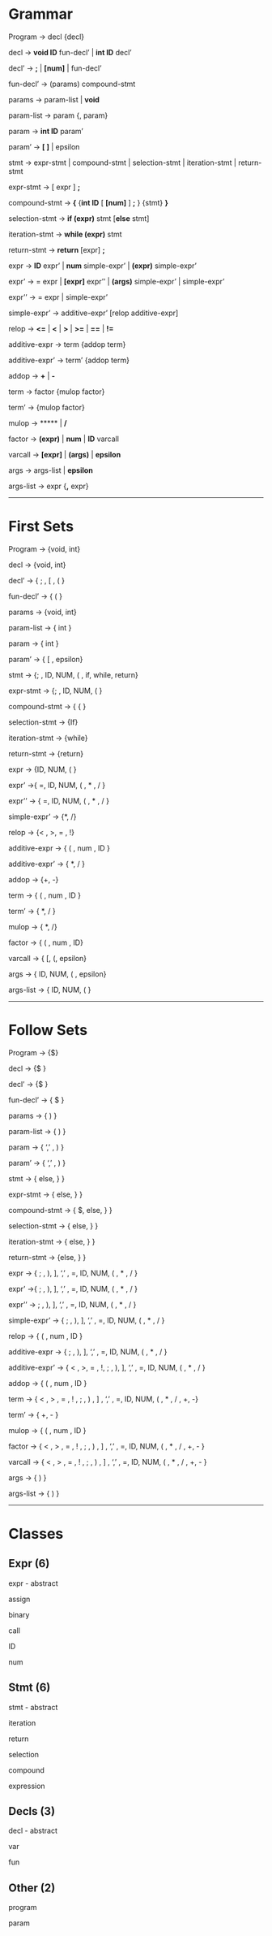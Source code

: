 # Grammar

Program -> decl {decl}

decl -> **void ID** fun-decl’ | **int ID** decl’

decl’ -> **;** | **[num]** | fun-decl’

fun-decl’ -> (params) compound-stmt

params -> param-list | **void**

param-list -> param {, param}

param ->  **int ID** param’

param’ -> **[ ]** | epsilon

stmt  -> expr-stmt | compound-stmt | selection-stmt | iteration-stmt | return-stmt

expr-stmt ->  [ expr ] **;**

compound-stmt -> **{** {**int ID** [ **[num]** ] **;** } {stmt} **}**

selection-stmt -> **if (**expr**)** stmt [**else** stmt]

iteration-stmt -> **while (**expr**)** stmt

return-stmt -> **return** [expr] **;**

expr -> **ID** expr’ | **num** simple-expr’ | **(**expr**)** simple-expr’

expr’ -> = expr | **[**expr**]** expr’’ | **(**args**)** simple-expr’ | simple-expr’

expr’’ -> = expr | simple-expr’

simple-expr’ -> additive-expr’ [relop additive-expr]

relop -> **<=** | **<** | **>** | **>=** | **==** | **!=**

additive-expr -> term {addop term}

additive-expr’ -> term’ {addop term}

addop -> **+** | **-**

term -> factor {mulop factor}

term’ -> {mulop factor}

mulop -> ***** | **/**

factor -> **(**expr**)** | **num** | **ID** varcall

varcall -> **[**expr**]** | **(**args**)** | **epsilon**

args -> args-list | **epsilon**

args-list -> expr {**,** expr}

---
# First Sets

Program -> {void, int}

decl -> {void, int}

decl’ -> { ; , [ , ( }

fun-decl’ -> { ( }

params -> {void, int}

param-list -> { int }

param -> { int }

param’ -> { [ , epsilon}

stmt  -> {; , ID, NUM, ( , if, while, return}

expr-stmt -> {; , ID, NUM, ( }

compound-stmt -> { { }

selection-stmt -> {If}

iteration-stmt -> {while}

return-stmt -> {return}

expr -> {ID, NUM, ( }

expr’ ->{ =, ID, NUM, ( , * , / }

expr’’ -> { =, ID, NUM, ( , * , / }

simple-expr’ -> {*,  /}

relop -> {< , >, = , !}

additive-expr -> { ( , num , ID }

additive-expr’ -> { *, / }

addop -> {+, -}

term -> { ( , num , ID }

term’ -> { *, / }

mulop -> { *, /}

factor -> { ( , num , ID}

varcall -> { [, (, epsilon}

args -> { ID, NUM, ( , epsilon}

args-list -> { ID, NUM, ( }

---
# Follow Sets

Program -> {$}

decl -> {$ }

decl’ -> {$ }

fun-decl’ -> { $ }

params -> { ) }

param-list -> { ) }

param -> { ‘,’ , ) }

param’ -> { ‘,’ , ) }

stmt  -> { else, } }

expr-stmt -> { else, } }

compound-stmt -> { $, else, } }

selection-stmt -> { else, }  }

iteration-stmt -> { else,  } }

return-stmt -> {else, } }

expr -> { ; , ),  ], ‘,’ , =, ID, NUM, ( , * , / }

expr’ ->{ ; , ),  ], ‘,’ , =, ID, NUM, ( , * , / }

expr’’ -> ; , ),  ], ‘,’ , =, ID, NUM, ( , * , / }

simple-expr’ -> { ; , ),  ], ‘,’ , =, ID, NUM, ( , * , / }

relop -> { ( , num , ID  }

additive-expr -> { ; , ),  ], ‘,’ , =, ID, NUM, ( , * , / }

additive-expr’ -> { < , >, = , !, ; , ),  ], ‘,’ , =, ID, NUM, ( , * , / }

addop -> { ( , num , ID }

term -> { < , > , = , ! , ; , ) ,  ] , ‘,’ , =, ID, NUM, ( , * , / , +, -}

term’ -> { +, - }

mulop -> {  ( , num , ID }

factor -> { < , > , = , ! , ; , ) ,  ] , ‘,’ , =, ID, NUM, ( , * , / , +, - }

varcall -> { < , > , = , ! , ; , ) ,  ] , ‘,’ , =, ID, NUM, ( , * , / , +, - }

args -> { ) }

args-list -> { ) }

---
# Classes

## Expr (6)

expr - abstract

assign

binary

call

ID

num

## Stmt (6)

stmt - abstract

iteration

return

selection

compound

expression

## Decls (3)

decl - abstract

var

fun

## Other (2)

program

param
